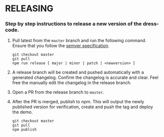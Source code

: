 # RELEASING

### Step by step instructions to release a new version of the dress-code.

1. Pull latest from the `master` branch and run the following command. Ensure that you follow the
[semver specification](http://semver.org/).

    ```
    git checkout master
    git pull
    npm run release [ major | minor | patch | <newversion> ]
    ```

1. A release branch will be created and pushed automatically with a generated changelog. Confirm the changelog is accurate and clear. Feel free the manually edit the changelog in the release branch. 

1. Open a PR from the release branch to `master`.

1. After the PR is merged, publish to npm. This will output the newly published version for verification, create and push the tag and deploy the demo.

    ```
    git checkout master
    git pull
    npm publish
    ```